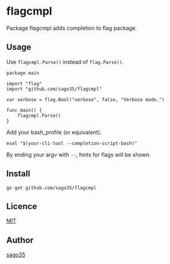 # flagcmpl

Package flagcmpl adds completion to flag package.

## Usage

Use `flagcmpl.Parse()` instead of `flag.Parse()`.

    package main

    import "flag"
    import "github.com/sago35/flagcmpl"

    var verbose = flag.Bool("verbose", false, "Verbose mode.")

    func main() {
        flagcmpl.Parse()
    }

Add your bash_profile (or equivalent).

    eval "$(your-cli-tool --completion-script-bash)"

By ending your argv with `--`, hints for flags will be shown.

## Install

    go get github.com/sago35/flagcmpl

## Licence

[MIT](http://opensource.org/licenses/mit-license.php)

## Author

[sago35](https://github.com/sago35)

